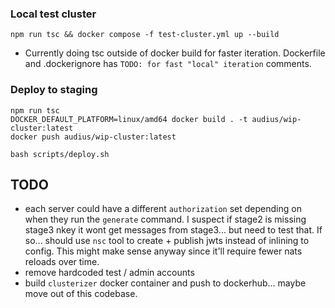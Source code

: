
### Local test cluster

```
npm run tsc && docker compose -f test-cluster.yml up --build
```

* Currently doing tsc outside of docker build for faster iteration.
  Dockerfile and .dockerignore has `TODO: for fast "local" iteration` comments.

### Deploy to staging

```
npm run tsc
DOCKER_DEFAULT_PLATFORM=linux/amd64 docker build . -t audius/wip-cluster:latest
docker push audius/wip-cluster:latest

bash scripts/deploy.sh
```



## TODO

* each server could have a different `authorization` set depending on when they run the `generate` command.
  I suspect if stage2 is missing stage3 nkey it wont get messages from stage3... but need to test that.
  If so... should use `nsc` tool to create + publish jwts instead of inlining to config.
  This might make sense anyway since it'll require fewer nats reloads over time.
* remove hardcoded test / admin accounts
* build `clusterizer` docker container and push to dockerhub... maybe move out of this codebase.